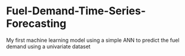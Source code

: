 # Fuel-Demand-Time-Series-Forecasting
My first machine learning model using a simple ANN  to predict the fuel demand using a univariate dataset
